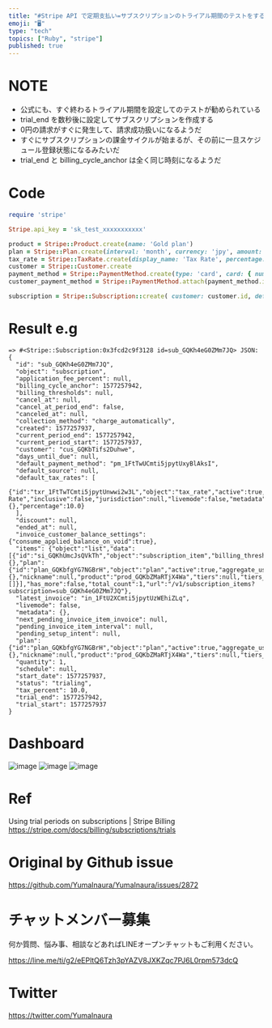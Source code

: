 ```yaml
---
title: "#Stripe API で定期支払い=サブスクリプションのトライアル期間のテストをする  ( #Ruby )"
emoji: "🖥"
type: "tech"
topics: ["Ruby", "stripe"]
published: true
---
```


# NOTE

- 公式にも、すぐ終わるトライアル期間を設定してのテストが勧められている
- trial_end を数秒後に設定してサブスクリプションを作成する
- 0円の請求がすぐに発生して、請求成功扱いになるようだ
- すぐにサブスクリプションの課金サイクルが始まるが、その前に一旦スケジュール登録状態になるみたいだ
- trial_end と billing_cycle_anchor は全く同じ時刻になるようだ

# Code

```rb
require 'stripe'

Stripe.api_key = 'sk_test_xxxxxxxxxxx'

product = Stripe::Product.create(name: 'Gold plan')
plan = Stripe::Plan.create(interval: 'month', currency: 'jpy', amount: 1000, product: product.id)
tax_rate = Stripe::TaxRate.create(display_name: 'Tax Rate', percentage: 10.0, inclusive: false)
customer = Stripe::Customer.create
payment_method = Stripe::PaymentMethod.create(type: 'card', card: { number: '4242424242424242', exp_year: 2030, exp_month: 01})
customer_payment_method = Stripe::PaymentMethod.attach(payment_method.id, customer: customer.id)

subscription = Stripe::Subscription::create( customer: customer.id, default_payment_method: customer_payment_method.id, items: [{ plan: plan.id }], default_tax_rates: [tax_rate], trial_end: (Time.now.to_i + 5) )

```

# Result e.g

```
=> #<Stripe::Subscription:0x3fcd2c9f3128 id=sub_GQKh4eG0ZMm7JQ> JSON: {
  "id": "sub_GQKh4eG0ZMm7JQ",
  "object": "subscription",
  "application_fee_percent": null,
  "billing_cycle_anchor": 1577257942,
  "billing_thresholds": null,
  "cancel_at": null,
  "cancel_at_period_end": false,
  "canceled_at": null,
  "collection_method": "charge_automatically",
  "created": 1577257937,
  "current_period_end": 1577257942,
  "current_period_start": 1577257937,
  "customer": "cus_GQKbTifs2Duhwe",
  "days_until_due": null,
  "default_payment_method": "pm_1FtTwUCmti5jpytUxyBlAksI",
  "default_source": null,
  "default_tax_rates": [
    {"id":"txr_1FtTwTCmti5jpytUnwwi2w3L","object":"tax_rate","active":true,"created":1577257561,"description":null,"display_name":"Tax Rate","inclusive":false,"jurisdiction":null,"livemode":false,"metadata":{},"percentage":10.0}
  ],
  "discount": null,
  "ended_at": null,
  "invoice_customer_balance_settings": {"consume_applied_balance_on_void":true},
  "items": {"object":"list","data":[{"id":"si_GQKhUmcJsQVkTh","object":"subscription_item","billing_thresholds":null,"created":1577257937,"metadata":{},"plan":{"id":"plan_GQKbfgYG7NGBrH","object":"plan","active":true,"aggregate_usage":null,"amount":1000,"amount_decimal":"1000","billing_scheme":"per_unit","created":1577257561,"currency":"jpy","interval":"month","interval_count":1,"livemode":false,"metadata":{},"nickname":null,"product":"prod_GQKbZMaRTjX4Wa","tiers":null,"tiers_mode":null,"transform_usage":null,"trial_period_days":null,"usage_type":"licensed"},"quantity":1,"subscription":"sub_GQKh4eG0ZMm7JQ","tax_rates":[]}],"has_more":false,"total_count":1,"url":"/v1/subscription_items?subscription=sub_GQKh4eG0ZMm7JQ"},
  "latest_invoice": "in_1FtU2XCmti5jpytUzWEhiZLq",
  "livemode": false,
  "metadata": {},
  "next_pending_invoice_item_invoice": null,
  "pending_invoice_item_interval": null,
  "pending_setup_intent": null,
  "plan": {"id":"plan_GQKbfgYG7NGBrH","object":"plan","active":true,"aggregate_usage":null,"amount":1000,"amount_decimal":"1000","billing_scheme":"per_unit","created":1577257561,"currency":"jpy","interval":"month","interval_count":1,"livemode":false,"metadata":{},"nickname":null,"product":"prod_GQKbZMaRTjX4Wa","tiers":null,"tiers_mode":null,"transform_usage":null,"trial_period_days":null,"usage_type":"licensed"},
  "quantity": 1,
  "schedule": null,
  "start_date": 1577257937,
  "status": "trialing",
  "tax_percent": 10.0,
  "trial_end": 1577257942,
  "trial_start": 1577257937
}
```

# Dashboard

![image](https://user-images.githubusercontent.com/13635059/71436625-a3033a80-2731-11ea-9267-7fb39c035ea6.png)
![image](https://user-images.githubusercontent.com/13635059/71436627-a39bd100-2731-11ea-8b03-692dd17d656f.png)
![image](https://user-images.githubusercontent.com/13635059/71436629-a4346780-2731-11ea-957f-d27b2343642b.png)

# Ref

Using trial periods on subscriptions | Stripe Billing
https://stripe.com/docs/billing/subscriptions/trials

# Original by Github issue

https://github.com/YumaInaura/YumaInaura/issues/2872








<!-- Update From Qiita API -->

# チャットメンバー募集


何か質問、悩み事、相談などあればLINEオープンチャットもご利用ください。

https://line.me/ti/g2/eEPltQ6Tzh3pYAZV8JXKZqc7PJ6L0rpm573dcQ





# Twitter


https://twitter.com/YumaInaura


<!-- Update From Qiita API -->



